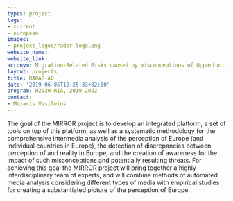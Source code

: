 ```yaml
---
types: project
tags:
- current
- european
images:
- project_logos/radar-logo.png
website_name: 
website_link: 
acronym: Migration-Related Risks caused by misconceptions of Opportunities and Requirement
layout: projects
title: RADAR-AD
date: '2019-06-05T10:25:33+02:00'
program: H2020 RIA, 2019-2022
contact: 
- Mezaris Vasileios
---
```

<p>The goal of the MIRROR project is to develop an integrated platform, a set of tools on top of this platform, as well as a systematic methodology for the comprehensive intermedia analysis of the perception of Europe (and individual countries in Europe), the detection of discrepancies between perception of and reality in Europe, and the creation of awareness for the impact of such misconceptions and potentially resulting threats. For achieving this goal the MIRROR project will bring together a highly interdisciplinary team of experts, and will combine methods of automated media analysis considering different types of media with empirical studies for creating a substantiated picture of the perception of Europe.
</p>
